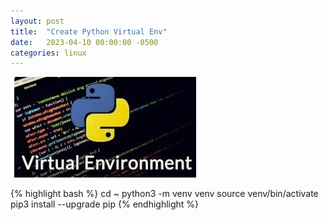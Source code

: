 ```yaml
---
layout: post
title:  "Create Python Virtual Env"
date:   2023-04-10 00:00:00 -0500
categories: linux
---
```


![python-venv](/img/python-venv.jpg)

{% highlight bash %}
cd ~
python3 -m venv venv
source venv/bin/activate
pip3 install --upgrade pip
{% endhighlight %}

